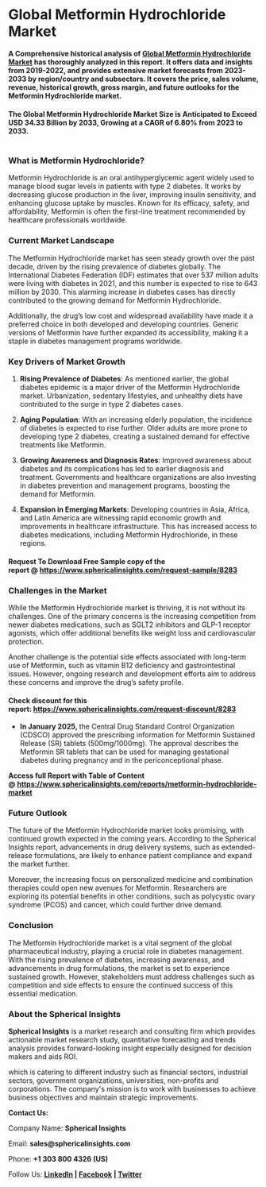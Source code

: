 <h1 class="news-post-title">Global Metformin Hydrochloride Market</h1>
<p><strong>A Comprehensive historical analysis of&nbsp;<a href="https://www.sphericalinsights.com/reports/metformin-hydrochloride-market" target="_blank" rel="noreferrer noopener">Global Metformin Hydrochloride Market</a>&nbsp;has thoroughly analyzed in this report. It offers data and insights from 2019-2022, and provides extensive market forecasts from 2023-2033 by region/country and subsectors. It covers the price, sales volume, revenue, historical growth, gross margin, and future outlooks for the Metformin Hydrochloride market.</strong></p>
<h4><strong>The Global Metformin Hydrochloride Market Size is Anticipated to Exceed USD 34.33 Billion by 2033, Growing at a CAGR of 6.80% from 2023 to 2033.</strong></h4>
<p><strong><img src="https://www.sphericalinsights.com/images/rd/global-metformin-hydrochloride-market.png" alt="" /></strong></p>
<h3><strong>What is Metformin Hydrochloride?</strong></h3>
<p>Metformin Hydrochloride is an oral antihyperglycemic agent widely used to manage blood sugar levels in patients with type 2 diabetes. It works by decreasing glucose production in the liver, improving insulin sensitivity, and enhancing glucose uptake by muscles. Known for its efficacy, safety, and affordability, Metformin is often the first-line treatment recommended by healthcare professionals worldwide.</p>
<h3><strong>Current Market Landscape</strong></h3>
<p>The Metformin Hydrochloride market has seen steady growth over the past decade, driven by the rising prevalence of diabetes globally. The International Diabetes Federation (IDF) estimates that over 537 million adults were living with diabetes in 2021, and this number is expected to rise to 643 million by 2030. This alarming increase in diabetes cases has directly contributed to the growing demand for Metformin Hydrochloride.</p>
<p>Additionally, the drug&rsquo;s low cost and widespread availability have made it a preferred choice in both developed and developing countries. Generic versions of Metformin have further expanded its accessibility, making it a staple in diabetes management programs worldwide.</p>
<h3><strong>Key Drivers of Market Growth</strong></h3>
<ol>
<li>
<p><strong>Rising Prevalence of Diabetes</strong>: As mentioned earlier, the global diabetes epidemic is a major driver of the Metformin Hydrochloride market. Urbanization, sedentary lifestyles, and unhealthy diets have contributed to the surge in type 2 diabetes cases.</p>
</li>
<li>
<p><strong>Aging Population</strong>: With an increasing elderly population, the incidence of diabetes is expected to rise further. Older adults are more prone to developing type 2 diabetes, creating a sustained demand for effective treatments like Metformin.</p>
</li>
<li>
<p><strong>Growing Awareness and Diagnosis Rates</strong>: Improved awareness about diabetes and its complications has led to earlier diagnosis and treatment. Governments and healthcare organizations are also investing in diabetes prevention and management programs, boosting the demand for Metformin.</p>
</li>
<li>
<p><strong>Expansion in Emerging Markets</strong>: Developing countries in Asia, Africa, and Latin America are witnessing rapid economic growth and improvements in healthcare infrastructure. This has increased access to diabetes medications, including Metformin Hydrochloride, in these regions.</p>
</li>
</ol>
<h4>Request To Download Free Sample copy of the report&nbsp;@&nbsp;<a href="https://www.sphericalinsights.com/request-sample/8283">https://www.sphericalinsights.com/request-sample/8283</a></h4>
<h3><strong>Challenges in the Market</strong></h3>
<p>While the Metformin Hydrochloride market is thriving, it is not without its challenges. One of the primary concerns is the increasing competition from newer diabetes medications, such as SGLT2 inhibitors and GLP-1 receptor agonists, which offer additional benefits like weight loss and cardiovascular protection.</p>
<p>Another challenge is the potential side effects associated with long-term use of Metformin, such as vitamin B12 deficiency and gastrointestinal issues. However, ongoing research and development efforts aim to address these concerns and improve the drug&rsquo;s safety profile.</p>
<h4>Check discount for this report:&nbsp;<a href="https://www.sphericalinsights.com/request-discount/8283">https://www.sphericalinsights.com/request-discount/8283</a></h4>
<ul>
<li><strong>In January 2025,&nbsp;</strong>the Central Drug Standard Control Organization (CDSCO) approved the prescribing information for Metformin Sustained Release (SR) tablets (500mg/1000mg). The approval describes the Metformin SR tablets that can be used for managing gestational diabetes during pregnancy and in the periconceptional phase.</li>
</ul>
<p><strong>Access full Report with Table of Content @&nbsp;<a href="https://www.sphericalinsights.com/reports/metformin-hydrochloride-market">https://www.sphericalinsights.com/reports/metformin-hydrochloride-market</a>&nbsp;</strong></p>
<h3><strong>Future Outlook</strong></h3>
<p>The future of the Metformin Hydrochloride market looks promising, with continued growth expected in the coming years. According to the Spherical Insights report, advancements in drug delivery systems, such as extended-release formulations, are likely to enhance patient compliance and expand the market further.</p>
<p>Moreover, the increasing focus on personalized medicine and combination therapies could open new avenues for Metformin. Researchers are exploring its potential benefits in other conditions, such as polycystic ovary syndrome (PCOS) and cancer, which could further drive demand.</p>
<h3><strong>Conclusion</strong></h3>
<p>The Metformin Hydrochloride market is a vital segment of the global pharmaceutical industry, playing a crucial role in diabetes management. With the rising prevalence of diabetes, increasing awareness, and advancements in drug formulations, the market is set to experience sustained growth. However, stakeholders must address challenges such as competition and side effects to ensure the continued success of this essential medication.</p>
<h3><strong>About the Spherical Insights</strong></h3>
<p><strong>Spherical Insights</strong>&nbsp;is a market research and consulting firm which provides actionable market research study, quantitative forecasting and trends analysis provides forward-looking insight especially designed for decision makers and aids ROI.</p>
<p>which is catering to different industry such as financial sectors, industrial sectors, government organizations, universities, non-profits and corporations. The company's mission is to work with businesses to achieve business objectives and maintain strategic improvements.</p>
<p><strong>Contact Us:</strong></p>
<p>Company Name:&nbsp;<strong>Spherical Insights</strong></p>
<p>Email:&nbsp;<strong>sales@sphericalinsights.com</strong></p>
<p>Phone:&nbsp;<strong>+1 303 800 4326 (US)</strong></p>
<p>Follow Us:&nbsp;<strong><a href="https://www.linkedin.com/company/spherical-insight/"><u>LinkedIn</u></a>&nbsp;|&nbsp;<a href="https://www.facebook.com/sphericalinsights22"><u>Facebook</u></a>&nbsp;|&nbsp;<a href="https://twitter.com/SInsights_US"><u>Twitter</u></a></strong></p>
